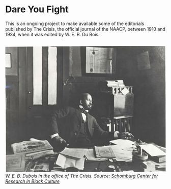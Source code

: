 # Dare You Fight




This is an ongoing project to make available some of the editorials published by The Crisis, the official journal of the NAACP, between 1910 and 1934, when it was edited by W. E. B. Du Bois.


```{tableofcontents}
```

![](Images/nypl.digitalcollections.510d47dc-8fb3-a3d9-e040-e00a18064a99.001.w.jpg)
*W. E. B. Dubois in the office of The Crisis. Source: [Schomburg Center for Research in Black Culture](https://digitalcollections.nypl.org/items/510d47dc-8fb3-a3d9-e040-e00a18064a99)*